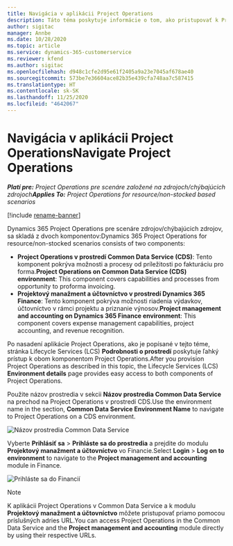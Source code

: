 ```yaml
---
title: Navigácia v aplikácii Project Operations
description: Táto téma poskytuje informácie o tom, ako pristupovať k Project Operations z Lifecycle Services.
author: sigitac
manager: Annbe
ms.date: 10/28/2020
ms.topic: article
ms.service: dynamics-365-customerservice
ms.reviewer: kfend
ms.author: sigitac
ms.openlocfilehash: d948c1cfe2d95e61f2405a9a23e7045af678ae40
ms.sourcegitcommit: 573be7e36604ace82b35e439cfa748aa7c587415
ms.translationtype: HT
ms.contentlocale: sk-SK
ms.lasthandoff: 11/25/2020
ms.locfileid: "4642067"
---
```

# <a name="navigate-project-operations"></a><span data-ttu-id="c62ca-103">Navigácia v aplikácii Project Operations</span><span class="sxs-lookup"><span data-stu-id="c62ca-103">Navigate Project Operations</span></span>

<span data-ttu-id="c62ca-104">_**Platí pre:** Project Operations pre scenáre založené na zdrojoch/chýbajúcich zdrojoch_</span><span class="sxs-lookup"><span data-stu-id="c62ca-104">_**Applies To:** Project Operations for resource/non-stocked based scenarios_</span></span>

[!include [rename-banner](~/includes/cc-data-platform-banner.md)]

<span data-ttu-id="c62ca-105">Dynamics 365 Project Operations pre scenáre zdrojov/chýbajúcich zdrojov, sa skladá z dvoch komponentov:</span><span class="sxs-lookup"><span data-stu-id="c62ca-105">Dynamics 365 Project Operations for resource/non-stocked scenarios consists of two components:</span></span> 

 - <span data-ttu-id="c62ca-106">**Project Operations v prostredí Common Data Service (CDS)**: Tento komponent pokrýva možnosti a procesy od príležitosti po fakturáciu pro forma.</span><span class="sxs-lookup"><span data-stu-id="c62ca-106">**Project Operations on Common Data Service (CDS) environment**: This component covers capabilities and processes from opportunity to proforma invoicing.</span></span> 
 - <span data-ttu-id="c62ca-107">**Projektový manažment a účtovníctvo v prostredí Dynamics 365 Finance**: Tento komponent pokrýva možnosti riadenia výdavkov, účtovníctvo v rámci projektu a priznanie výnosov.</span><span class="sxs-lookup"><span data-stu-id="c62ca-107">**Project management and accounting on Dynamics 365 Finance environment**: This component covers expense management capabilities, project accounting, and revenue recognition.</span></span> 

<span data-ttu-id="c62ca-108">Po nasadení aplikácie Project Operations, ako je popísané v tejto téme, stránka Lifecycle Services (LCS) **Podrobnosti o prostredí** poskytuje ľahký prístup k obom komponentom Project Operations.</span><span class="sxs-lookup"><span data-stu-id="c62ca-108">After you provision Project Operations as described in this topic, the Lifecycle Services (LCS) **Environment details** page provides easy access to both components of Project Operations.</span></span>  

<span data-ttu-id="c62ca-109">Použite názov prostredia v sekcii **Názov prostredia Common Data Service** na prechod na Project Operations v prostredí CDS.</span><span class="sxs-lookup"><span data-stu-id="c62ca-109">Use the environment name in the section, **Common Data Service Environment Name** to navigate to Project Operations on a CDS environment.</span></span> 

  ![Názov prostredia Common Data Service](./media/environment-name.PNG)

<span data-ttu-id="c62ca-111">Vyberte **Prihlásiť sa** > **Prihláste sa do prostredia** a prejdite do modulu **Projektový manažment a účtovníctvo** vo Financie.</span><span class="sxs-lookup"><span data-stu-id="c62ca-111">Select **Login** > **Log on to environment** to navigate to the **Project management and accounting** module in Finance.</span></span>  

   ![Prihláste sa do Financií](./media/environment-login.PNG)

> [!NOTE]
> <span data-ttu-id="c62ca-113">K aplikácii Project Operations v Common Data Service a k modulu **Projektový manažment a účtovníctvo** môžete pristupovať priamo pomocou príslušných adries URL.</span><span class="sxs-lookup"><span data-stu-id="c62ca-113">You can access Project Operations in the Common Data Service and the **Project management and accounting** module directly by using their respective URLs.</span></span> 
